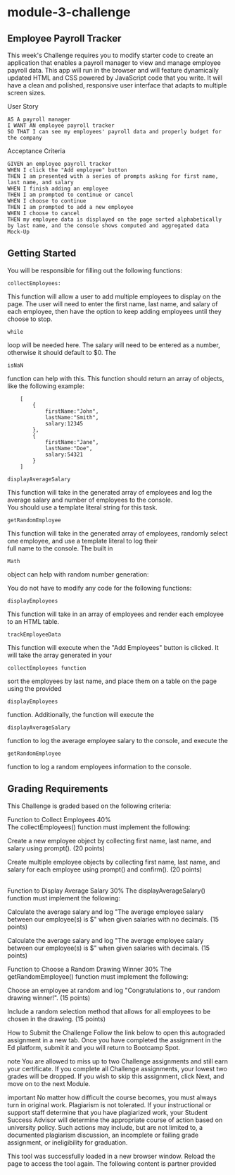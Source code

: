 # module-3-challenge
## Employee Payroll Tracker
This week's Challenge requires you to modify starter code to create an application that enables a payroll manager to view and manage employee payroll data. This app will run in the browser and will feature dynamically updated HTML and CSS powered by JavaScript code that you write. It will have a clean and polished, responsive user interface that adapts to multiple screen sizes.

User Story<br />

```
AS A payroll manager
I WANT AN employee payroll tracker
SO THAT I can see my employees' payroll data and properly budget for the company
```

Acceptance Criteria<br />

```
GIVEN an employee payroll tracker
WHEN I click the "Add employee" button
THEN I am presented with a series of prompts asking for first name, last name, and salary
WHEN I finish adding an employee
THEN I am prompted to continue or cancel
WHEN I choose to continue
THEN I am prompted to add a new employee
WHEN I choose to cancel
THEN my employee data is displayed on the page sorted alphabetically by last name, and the console shows computed and aggregated data
Mock-Up
```

## Getting Started
You will be responsible for filling out the following functions:<br />

```
collectEmployees:
```

This function will allow a user to add multiple employees to display on the page. The user will need to enter the first name, last name, and salary of each employee, then have the option to keep adding employees until they choose to stop. <br />

```
while
```

loop will be needed here. The salary will need to be entered as a number, otherwise it should default to $0. The <br />

```
isNaN
```

function can help with this. This function should return an array of objects, like the following example:

```
    [
        {
            firstName:"John",
            lastName:"Smith",
            salary:12345
        },
        {
            firstName:"Jane",
            lastName:"Doe",
            salary:54321
        }
    ]
```

```
displayAverageSalary
```

This function will take in the generated array of employees and log the average salary and number of employees to the console. <br />
You should use a template literal string for this task.

```
getRandomEmployee
```

This function will take in the generated array of employees, randomly select one employee, and use a template literal to log their <br />
full name to the console. The built in 

```
Math
```

object can help with random number generation:<br />

You do not have to modify any code for the following functions:<br />

```
displayEmployees
```

This function will take in an array of employees and render each employee to an HTML table.<br />

```
trackEmployeeData
```

This function will execute when the "Add Employees" button is clicked. It will take the array generated in your <br />

```
collectEmployees function
```

 sort the employees by last name, and place them on a table on the page using the provided <br />
 
```
displayEmployees
```

function. Additionally, the function will execute the <br />

```
displayAverageSalary
```

function to log the average employee salary to the console, and execute the <br />

```
getRandomEmployee
```

function to log a random employees information to the console.

## Grading Requirements
This Challenge is graded based on the following criteria:<br />

Function to Collect Employees 40%<br />
The collectEmployees() function must implement the following:<br />

Create a new employee object by collecting first name, last name, and salary using prompt(). (20 points)<br />

Create multiple employee objects by collecting first name, last name, and salary for each employee using prompt() and confirm(). (20 points)<br />
<br />

Function to Display Average Salary 30%
The displayAverageSalary() function must implement the following:

Calculate the average salary and log "The average employee salary between our <numberOfEmployees> employee(s) is $<averageSalaryWithTwoDecimals>" when given salaries with no decimals. (15 points)

Calculate the average salary and log "The average employee salary between our <numberOfEmployees> employee(s) is $<averageSalaryWithTwoDecimals>" when given salaries with decimals. (15 points)

Function to Choose a Random Drawing Winner 30%
The getRandomEmployee() function must implement the following:

Choose an employee at random and log "Congratulations to <employeeFirstName> <employeeLastName>, our random drawing winner!". (15 points)

Include a random selection method that allows for all employees to be chosen in the drawing. (15 points)

How to Submit the Challenge
Follow the link below to open this autograded assignment in a new tab. Once you have completed the assignment in the Ed platform, submit it and you will return to Bootcamp Spot.

note
You are allowed to miss up to two Challenge assignments and still earn your certificate. If you complete all Challenge assignments, your lowest two grades will be dropped. If you wish to skip this assignment, click Next, and move on to the next Module.

important
No matter how difficult the course becomes, you must always turn in original work. Plagiarism is not tolerated. If your instructional or support staff determine that you have plagiarized work, your Student Success Advisor will determine the appropriate course of action based on university policy. Such actions may include, but are not limited to, a documented plagiarism discussion, an incomplete or failing grade assignment, or ineligibility for graduation.

This tool was successfully loaded in a new browser window. Reload the page to access the tool again.
The following content is partner provided
